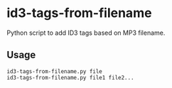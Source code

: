 # id3-tags-from-filename

Python script to add ID3 tags based on MP3 filename.

## Usage

```
id3-tags-from-filename.py file
id3-tags-from-filename.py file1 file2...
```

